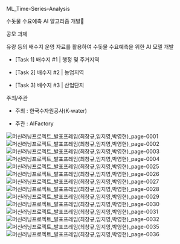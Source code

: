 ML_Time-Series-Analysis

수돗물 수요예측 AI 알고리즘 개발🐳

공모 과제 

유량 등의 배수지 운영 자료를 활용하여 수돗물 수요예측을 위한 AI 모델 개발

- [Task 1] 배수지 #1 | 행정 및 주거지역

- [Task 2] 배수지 #2 | 농업지역

- [Task 3] 배수지 #3 | 산업단지

주최/주관

- 주최 : 한국수자원공사(K-water)

- 주관 : AIFactory

![머신러닝프로젝트_발표프레임(최창규,임지영,박영현)_page-0001](https://user-images.githubusercontent.com/70250251/231685626-8ec19b6f-d18d-47c3-9186-96676f943cd8.jpg)
![머신러닝프로젝트_발표프레임(최창규,임지영,박영현)_page-0002](https://user-images.githubusercontent.com/70250251/231685631-725a33e3-deb7-4fe4-9b9a-7738ff3b7099.jpg)
![머신러닝프로젝트_발표프레임(최창규,임지영,박영현)_page-0003](https://user-images.githubusercontent.com/70250251/231685636-a6c95b50-01d0-459a-992b-b204d93ef1e1.jpg)
![머신러닝프로젝트_발표프레임(최창규,임지영,박영현)_page-0004](https://user-images.githubusercontent.com/70250251/231685638-e95626fb-79c7-4976-9203-87d4e61549f5.jpg)
![머신러닝프로젝트_발표프레임(최창규,임지영,박영현)_page-0025](https://user-images.githubusercontent.com/70250251/231685643-ee3b9415-f7ac-4de0-8950-ae4d89801ce9.jpg)
![머신러닝프로젝트_발표프레임(최창규,임지영,박영현)_page-0026](https://user-images.githubusercontent.com/70250251/231685646-76f0a234-68dc-49ff-97ff-fb2917de4daa.jpg)
![머신러닝프로젝트_발표프레임(최창규,임지영,박영현)_page-0027](https://user-images.githubusercontent.com/70250251/231685649-5a62788d-7bbc-4939-9efc-2a33577c9345.jpg)
![머신러닝프로젝트_발표프레임(최창규,임지영,박영현)_page-0028](https://user-images.githubusercontent.com/70250251/231685653-4946658b-c701-4435-b6a4-886e8a3222b6.jpg)
![머신러닝프로젝트_발표프레임(최창규,임지영,박영현)_page-0029](https://user-images.githubusercontent.com/70250251/231685656-a2e1a3d3-cf83-4e9d-a9d2-6e7deb3770f4.jpg)
![머신러닝프로젝트_발표프레임(최창규,임지영,박영현)_page-0030](https://user-images.githubusercontent.com/70250251/231685659-2e2f8bd2-9963-406f-b499-3ec897758043.jpg)
![머신러닝프로젝트_발표프레임(최창규,임지영,박영현)_page-0031](https://user-images.githubusercontent.com/70250251/231685666-2af9fc3f-1a3f-4a57-aee0-437ac85ea1b7.jpg)
![머신러닝프로젝트_발표프레임(최창규,임지영,박영현)_page-0032](https://user-images.githubusercontent.com/70250251/231685668-7cf3a33e-3951-4f9e-ab02-4accbb886c11.jpg)
![머신러닝프로젝트_발표프레임(최창규,임지영,박영현)_page-0035](https://user-images.githubusercontent.com/70250251/231685670-5f7c1666-6d85-4a57-9aaa-cfd047ffeebc.jpg)
![머신러닝프로젝트_발표프레임(최창규,임지영,박영현)_page-0036](https://user-images.githubusercontent.com/70250251/231685671-71b893df-3c5f-436b-8b34-070426e58c09.jpg)
